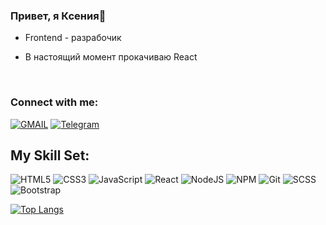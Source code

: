 ### <div align="left">Привет, я Ксения💫</div>  
  

- Frontend - разрабочик 
  

- В настоящий момент прокачиваю React  
  

<br/>  

### Connect with me:

[![GMAIL](https://img.shields.io/badge/Gmail-D14836?style=for-the-badge&logo=gmail&logoColor=white)](mailto:vas25ks@gmail.com)
[![Telegram](https://img.shields.io/badge/Telegram-2CA5E0?style=for-the-badge&logo=telegram&logoColor=white)](https://t.me/ks_vaska)

## My Skill Set:  
![HTML5](https://img.shields.io/badge/html5-%23E34F26.svg?style=for-the-badge&logo=html5&logoColor=white)
![CSS3](https://img.shields.io/badge/css3-%231572B6.svg?style=for-the-badge&logo=css3&logoColor=white)
![JavaScript](https://img.shields.io/badge/javascript-%23323330.svg?style=for-the-badge&logo=javascript&logoColor=%23F7DF1E)
![React](https://img.shields.io/badge/react-%2320232a.svg?style=for-the-badge&logo=react&logoColor=%2361DAFB)
![NodeJS](https://img.shields.io/badge/node.js-6DA55F?style=for-the-badge&logo=node.js&logoColor=white)
![NPM](https://img.shields.io/badge/NPM-%23CB3837.svg?style=for-the-badge&logo=npm&logoColor=white) 
![Git](https://img.shields.io/badge/git-%23F05033.svg?style=for-the-badge&logo=git&logoColor=white)
![SCSS](https://img.shields.io/badge/Scss-CC6699?style=for-the-badge&logo=sass&logoColor=white)
![Bootstrap](https://img.shields.io/badge/bootstrap-%238511FA.svg?style=for-the-badge&logo=bootstrap&logoColor=white)



[![Top Langs](https://github-readme-stats.vercel.app/api/top-langs/?username=ksvaska&layout=compact)](https://github-readme-stats.vercel.app/api/top-langs/?username=ksvaska&layout=compact)
